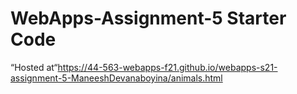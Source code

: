 # WebApps-Assignment-5 Starter Code
“Hosted at“<https://44-563-webapps-f21.github.io/webapps-s21-assignment-5-ManeeshDevanaboyina/animals.html>
